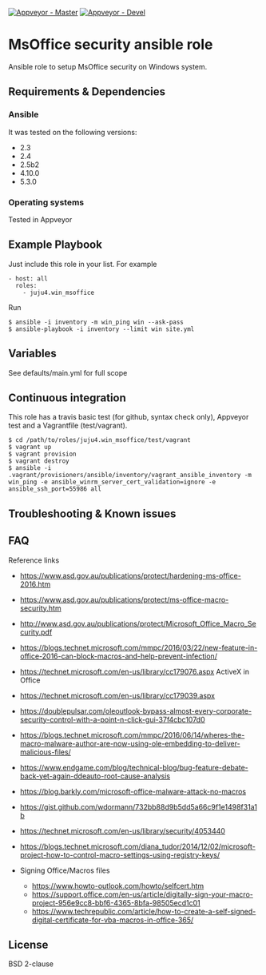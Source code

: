[![Appveyor - Master](https://ci.appveyor.com/api/projects/status/m0qj12g9niyr86yo/branch/master?svg=true)](https://ci.appveyor.com/project/juju4/ansible-win-msoffice/branch/master)
[![Appveyor - Devel](https://ci.appveyor.com/api/projects/status/m0qj12g9niyr86yo/branch/devel?svg=true)](https://ci.appveyor.com/project/juju4/ansible-win-msoffice/branch/devel)

# MsOffice security ansible role

Ansible role to setup MsOffice security on Windows system.

## Requirements & Dependencies

### Ansible
It was tested on the following versions:
 * 2.3
 * 2.4
 * 2.5b2
 * 4.10.0
 * 5.3.0

### Operating systems

Tested in Appveyor

## Example Playbook

Just include this role in your list.
For example

```
- host: all
  roles:
    - juju4.win_msoffice
```

Run
```
$ ansible -i inventory -m win_ping win --ask-pass
$ ansible-playbook -i inventory --limit win site.yml
```

## Variables

See defaults/main.yml for full scope

## Continuous integration

This role has a travis basic test (for github, syntax check only), Appveyor test and a Vagrantfile (test/vagrant).

```
$ cd /path/to/roles/juju4.win_msoffice/test/vagrant
$ vagrant up
$ vagrant provision
$ vagrant destroy
$ ansible -i .vagrant/provisioners/ansible/inventory/vagrant_ansible_inventory -m win_ping -e ansible_winrm_server_cert_validation=ignore -e ansible_ssh_port=55986 all
```

## Troubleshooting & Known issues

## FAQ

Reference links
* https://www.asd.gov.au/publications/protect/hardening-ms-office-2016.htm
* https://www.asd.gov.au/publications/protect/ms-office-macro-security.htm
* http://www.asd.gov.au/publications/protect/Microsoft_Office_Macro_Security.pdf
* https://blogs.technet.microsoft.com/mmpc/2016/03/22/new-feature-in-office-2016-can-block-macros-and-help-prevent-infection/
* https://technet.microsoft.com/en-us/library/cc179076.aspx    ActiveX in Office
* https://technet.microsoft.com/en-us/library/cc179039.aspx
* https://doublepulsar.com/oleoutlook-bypass-almost-every-corporate-security-control-with-a-point-n-click-gui-37f4cbc107d0
* https://blogs.technet.microsoft.com/mmpc/2016/06/14/wheres-the-macro-malware-author-are-now-using-ole-embedding-to-deliver-malicious-files/
* https://www.endgame.com/blog/technical-blog/bug-feature-debate-back-yet-again-ddeauto-root-cause-analysis
* https://blog.barkly.com/microsoft-office-malware-attack-no-macros
* https://gist.github.com/wdormann/732bb88d9b5dd5a66c9f1e1498f31a1b
* https://technet.microsoft.com/en-us/library/security/4053440
* https://blogs.technet.microsoft.com/diana_tudor/2014/12/02/microsoft-project-how-to-control-macro-settings-using-registry-keys/

* Signing Office/Macros files
  * https://www.howto-outlook.com/howto/selfcert.htm
  * https://support.office.com/en-us/article/digitally-sign-your-macro-project-956e9cc8-bbf6-4365-8bfa-98505ecd1c01
  * https://www.techrepublic.com/article/how-to-create-a-self-signed-digital-certificate-for-vba-macros-in-office-365/

## License

BSD 2-clause
